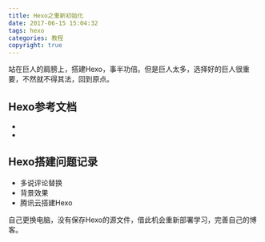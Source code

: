```yaml
---
title: Hexo之重新初始化
date: 2017-06-15 15:04:32
tags: hexo
categories: 教程
copyright: true
---
```


站在巨人的肩膀上，搭建Hexo，事半功倍。但是巨人太多，选择好的巨人很重要，不然就不得其法，回到原点。

## Hexo参考文档

- [NexT]: http://theme-next.iissnan.com/getting-started.html	"NexT"
- [NexT优化]: http://shenzekun.cn/hexo%E7%9A%84next%E4%B8%BB%E9%A2%98%E4%B8%AA%E6%80%A7%E5%8C%96%E9%85%8D%E7%BD%AE%E6%95%99%E7%A8%8B.html
## Hexo搭建问题记录

- 多说评论替换
- 背景效果
- 腾讯云搭建Hexo

自己更换电脑，没有保存Hexo的源文件，借此机会重新部署学习，完善自己的博客。
